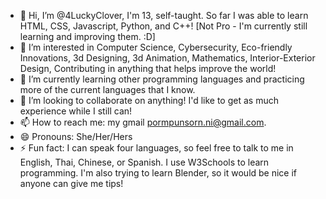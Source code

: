 - 👋 Hi, I’m @4LuckyClover, I'm 13, self-taught. So far I was able to learn HTML, CSS, Javascript, Python, and C++! [Not Pro - I'm currently still learning and improving them. :D]
- 👀 I’m interested in Computer Science, Cybersecurity, Eco-friendly Innovations, 3d Designing, 3d Animation, Mathematics, Interior-Exterior Design, Contributing in anything that helps improve the world!
- 🌱 I’m currently learning other programming languages and practicing more of the current languages that I know.
- 💞️ I’m looking to collaborate on anything! I'd like to get as much experience while I still can!
- 📫 How to reach me: my gmail pormpunsorn.ni@gmail.com.
- 😄 Pronouns: She/Her/Hers
- ⚡ Fun fact: I can speak four languages, so feel free to talk to me in English, Thai, Chinese, or Spanish. I use W3Schools to learn programming. I'm also trying to learn Blender, so it would be nice if anyone can give me tips!

<!---
4LuckyClover/4LuckyClover is a ✨ special ✨ repository because its `README.md` (this file) appears on your GitHub profile.
You can click the Preview link to take a look at your changes.
--->
